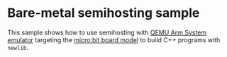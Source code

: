 # Bare-metal semihosting sample

This sample shows how to use semihosting with
[QEMU Arm System emulator](https://www.qemu.org/docs/master/system/target-arm.html)
targeting the
[micro:bit board model](https://www.qemu.org/2019/05/22/microbit/)
to build C++ programs with `newlib`.
